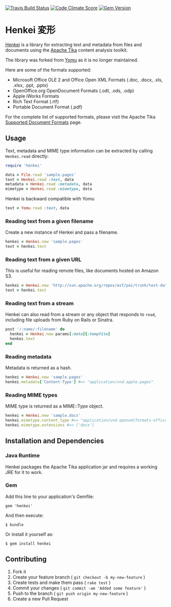 [![Travis Build Status](http://img.shields.io/travis/abrom/henkei.svg?style=flat)](https://travis-ci.org/abrom/henkei)
[![Code Climate Score](http://img.shields.io/codeclimate/github/abrom/henkei.svg?style=flat)](https://codeclimate.com/github/abrom/henkei)
[![Gem Version](http://img.shields.io/gem/v/henkei.svg?style=flat)](#)

# Henkei 変形

[Henkei](http://github.com/abrom/henkei) is a library for extracting text and metadata from files and documents using the [Apache Tika](http://tika.apache.org/) content analysis toolkit.

The library was forked from [Yomu](http://github.com/Erol/yomu) as it is no longer maintained.

Here are some of the formats supported:

- Microsoft Office OLE 2 and Office Open XML Formats (.doc, .docx, .xls, .xlsx,
  .ppt, .pptx)
- OpenOffice.org OpenDocument Formats (.odt, .ods, .odp)
- Apple iWorks Formats
- Rich Text Format (.rtf)
- Portable Document Format (.pdf)

For the complete list of supported formats, please visit the Apache Tika
[Supported Document Formats](http://tika.apache.org/0.9/formats.html) page.

## Usage

Text, metadata and MIME type information can be extracted by calling `Henkei.read` directly:

```ruby
require 'henkei'

data = File.read 'sample.pages'
text = Henkei.read :text, data
metadata = Henkei.read :metadata, data
mimetype = Henkei.read :mimetype, data
```

Henkei is backward compatible with Yomu

```ruby
text = Yomu.read :text, data
```

### Reading text from a given filename

Create a new instance of Henkei and pass a filename.

```ruby
henkei = Henkei.new 'sample.pages'
text = henkei.text
```

### Reading text from a given URL

This is useful for reading remote files, like documents hosted on Amazon S3.

```ruby
henkei = Henkei.new 'http://svn.apache.org/repos/asf/poi/trunk/test-data/document/sample.docx'
text = henkei.text
```

### Reading text from a stream

Henkei can also read from a stream or any object that responds to `read`, including file uploads from Ruby on Rails or Sinatra.

```ruby
post '/:name/:filename' do
  henkei = Henkei.new params[:data][:tempfile]
  henkei.text
end
```

### Reading metadata

Metadata is returned as a hash.

```ruby
henkei = Henkei.new 'sample.pages'
henkei.metadata['Content-Type'] #=> "application/vnd.apple.pages"
```

### Reading MIME types

MIME type is returned as a MIME::Type object.

```ruby
henkei = Henkei.new 'sample.docx'
henkei.mimetype.content_type #=> "application/vnd.openxmlformats-officedocument.wordprocessingml.document"
henkei.mimetype.extensions #=> ['docx']
```

## Installation and Dependencies

### Java Runtime

Henkei packages the Apache Tika application jar and requires a working JRE for it to work.

### Gem

Add this line to your application's Gemfile:

    gem 'henkei'

And then execute:

    $ bundle

Or install it yourself as:

    $ gem install henkei

## Contributing

1. Fork it
2. Create your feature branch ( `git checkout -b my-new-feature` )
3. Create tests and make them pass ( `rake test` )
4. Commit your changes ( `git commit -am 'Added some feature'` )
5. Push to the branch ( `git push origin my-new-feature` )
6. Create a new Pull Request
